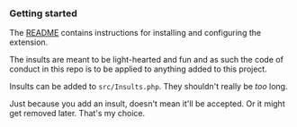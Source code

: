 ### Getting started

The [README](README.md) contains instructions for installing and configuring the extension.

The insults are meant to be light-hearted and fun and as such the code of conduct in this repo is to be applied to anything added to this project.

Insults can be added to `src/Insults.php`. They shouldn't really be _too_ long.

Just because you add an insult, doesn't mean it'll be accepted. Or it might get removed later. That's my choice.
